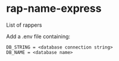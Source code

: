 # rap-name-express

List of rappers

Add a .env file containing:

    DB_STRING = <database connection string>
    DB_NAME = <database name>